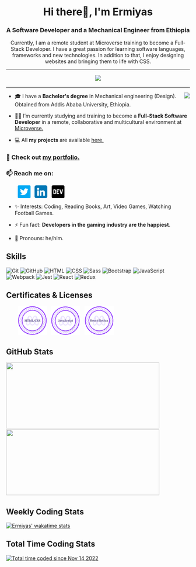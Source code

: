 <h1 align="center"> Hi there👋, I'm Ermiyas</h1>
<h3 align="center">A Software Developer and a Mechanical Engineer from Ethiopia</h3>

<p align="center">Currently, I am a remote student at Microverse training to become a Full-Stack Developer. I have a great passion for learning software languages, frameworks and new technologies. In addition to that, I enjoy designing websites and bringing them to life with CSS.</p>

---

<div align="center">
  <! -- <img src="https://badges.pufler.dev/visits/The-Normal-One1/The-Normal-One1?color=3f37c9">
  <img src="https://komarev.com/ghpvc/?username=The-Normal-One1&color=3f37c9">
  <!-- <a href = "https://commits.top/ethiopia_public.html" target="_blank">
		<img src="https://ennsz4wdh58yl60.m.pipedream.net" alt="Ermiyas" target="_blank"/>
	</a> -->
</div>

---

<img align="right" src="https://media.giphy.com/media/f3iwJFOVOwuy7K6FFw/giphy.gif">

- 🎓 I have a **Bachelor's degree** in Mechanical engineering (Design). Obtained from Addis Ababa University, Ethiopia.

- 👩‍💻 I’m currently studying and training to become a **Full-Stack Software Developer** in a remote, collaborative and multicultural environment at [Microverse.](https://github.com/microverseinc)

<!-- - 🌱 I’m currently working on side projects. -->

- 💻 All **my projects** are available [here.](https://github.com/The-Normal-One1?tab=repositories)

### 🚀 Check out [my portfolio.](https://the-normal-one1.github.io/PortFolio/)

### 📫 Reach me on:

<p align="left">
&nbsp; &nbsp; &nbsp; &nbsp; <a href="https://twitter.com/DemsewErmiyas" target="_blank"><img align="center" src="./images/twitter.png" alt="twitter" width="35" /></a> &nbsp;
<a href="https://www.linkedin.com/in/ermiyas-demsew-616b1b19a/" target="_blank"><img align="center" src="./images/linkedin.png" alt="linkedin" width="35" /></a> &nbsp;
<a href="https://dev.to/thenormalone1" target="_blank"><img align="center" src="./images/dev.png" alt="dev community" width="35" /></a>
</p>

- ✨ Interests: Coding, Reading Books, Art, Video Games, Watching Football Games.

- ⚡ Fun fact: **Developers in the gaming industry are the happiest**.

- 👩 Pronouns: he/him.

<h2 align="left">Skills</h2>
<p align="left">
<div>
	<img height="50" src="https://user-images.githubusercontent.com/25181517/117364277-fc4eb280-aebd-11eb-8769-a3583c6a2037.png" alt="Git" title="Git" />
	<img height="50" src="https://user-images.githubusercontent.com/25181517/117364276-fc4eb280-aebd-11eb-92ba-8a6ef74b7313.png" alt="GitHub" title="GitHub" />
	<img height="50" src="https://user-images.githubusercontent.com/25181517/117447535-f00a3a00-af3d-11eb-89bf-45aaf56dbaf1.png" alt="HTML" title="HTML" />
	<img height="50" src="https://user-images.githubusercontent.com/25181517/117447663-0fa16280-af3e-11eb-8677-bcf8e4f8e298.png" alt="CSS" title="CSS" />
	<img height="50" src="https://github.com/get-icon/geticon/raw/master/icons/sass.svg" alt="Sass" title="Sass" />
	<img height="50" src="https://user-images.githubusercontent.com/25181517/121402101-c89df700-c959-11eb-8b4a-bbadf9e84b30.png" alt="Bootstrap" title="Bootstrap" />
	<img height="50" src="https://user-images.githubusercontent.com/25181517/117447155-6a868a00-af3d-11eb-9cfe-245df15c9f3f.png" alt="JavaScript" title="JavaScript" />
    <img height="50" src="https://github.com/get-icon/geticon/raw/master/icons/webpack.svg" alt="Webpack" title="Webpack" />
	<img height="50" src="https://github.com/get-icon/geticon/raw/master/icons/jest.svg" alt="Jest" title="Jest" />
		<img height="50" src="https://github.com/get-icon/geticon/raw/master/icons/react.svg" alt="React" title="React" />
	<img height="50" src="https://github.com/get-icon/geticon/raw/master/icons/redux.svg" alt="Redux" title="Redux" />
	<!-- <img height="50" src="https://user-images.githubusercontent.com/25181517/121302453-01a67f00-c8fa-11eb-8c86-2ee00734c9a8.png" alt="Postman" title="Postman" />
	<img height="50" src="https://github.com/get-icon/geticon/raw/master/icons/react.svg" alt="React" title="React" />
	<img height="50" src="https://github.com/get-icon/geticon/raw/master/icons/redux.svg" alt="Redux" title="Redux" />
	<img height="50" src="https://github.com/get-icon/geticon/raw/master/icons/webpack.svg" alt="Webpack" title="Webpack" />
	<img height="50" src="https://user-images.githubusercontent.com/25181517/117208736-bdedc080-adf5-11eb-912f-61c7d43705f6.png" alt="Oracle" title="Oracle" />
	<img height="50" src="https://github.com/get-icon/geticon/raw/master/icons/mysql.svg" alt="MySQL" title="MySQL" />
	<img height="50" src="https://github.com/get-icon/geticon/raw/master/icons/firebase.svg" alt="Firebase" title="Firebase" />
	<img height="50" src="https://github.com/get-icon/geticon/raw/master/icons/postgresql.svg" alt="Postgresql" title="Postgresql" /> -->
</div>
</p>

<h2 align="left">Certificates & Licenses</h2>
<p align="left">
  &nbsp; &nbsp; &nbsp; &nbsp; <a href="https://www.credential.net/92019392-ff87-4f49-9415-927e5e081131" target="blank"><img src="./images/html-css-badge.png" width="80"></a> &nbsp;
  <a href="https://www.credential.net/09805626-f896-492d-9733-aa31e87bfd3d#gs.qzp69x" target="blank"><img src="./images/js-badge.png" width="80"></a> &nbsp;
  <a href="https://www.credential.net/8d0b202b-7b18-461c-8efb-be7e3d84573f#gs.tnp29v" target="blank"><img src="./images/react-badge.png" width="80"></a> &nbsp; <!--<a href="https://www.credential.net/e5eb4ffb-dd1c-4e11-806e-4471b975eb3e#gs.8ndmnv" target="blank"><img src="./images/ruby-badge.png" width="80"></a> &nbsp; <a href="https://www.credential.net/523addae-8430-4be1-b42b-e96bddd8f3cd#gs.do1qdt" target="blank"><img src="./images/ror-badge.png" width="80"></a> &nbsp; <a href="https://www.credential.net/ead19171-5e17-4ca0-b87a-44e502f92274#gs.f8u1wp" target="blank"><img src="./images/web-dev-badge.png" width="80"></a> -->
</p>

<h2 align ="left">GitHub Stats</h2>
<div>
  <img height="180" width="420" src="https://github-readme-stats-eight-theta.vercel.app/api?username=The-Normal-One1&show_icons=true&theme=nightowl&count_private=true"/>
  <img height="180" width="420" src="https://github-readme-stats.vercel.app/api/top-langs/?username=The-Normal-One1&show_icons=true&theme=nightowl&layout=compact"/>
</div>

<h2>Weekly Coding Stats</h2>

[![Ermiyas' wakatime stats](https://github-readme-stats.vercel.app/api/wakatime?username=TheNormalOne1&theme=nightowl&v=2)](https://github.com/anuraghazra/github-readme-stats)

<h2>Total Time Coding Stats</h2>
<a href="https://wakatime.com/@5ee91e50-b282-4494-99f5-8daf947fb8c5"><img src="https://wakatime.com/badge/user/5ee91e50-b282-4494-99f5-8daf947fb8c5.svg" alt="Total time coded since Nov 14 2022" /></a>
